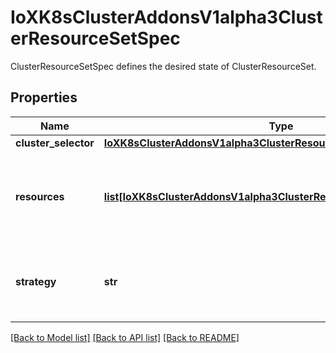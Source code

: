 # IoXK8sClusterAddonsV1alpha3ClusterResourceSetSpec

ClusterResourceSetSpec defines the desired state of ClusterResourceSet.
## Properties
Name | Type | Description | Notes
------------ | ------------- | ------------- | -------------
**cluster_selector** | [**IoXK8sClusterAddonsV1alpha3ClusterResourceSetSpecClusterSelector**](IoXK8sClusterAddonsV1alpha3ClusterResourceSetSpecClusterSelector.md) |  | 
**resources** | [**list[IoXK8sClusterAddonsV1alpha3ClusterResourceSetSpecResources]**](IoXK8sClusterAddonsV1alpha3ClusterResourceSetSpecResources.md) | Resources is a list of Secrets/ConfigMaps where each contains 1 or more resources to be applied to remote clusters. | [optional] 
**strategy** | **str** | Strategy is the strategy to be used during applying resources. Defaults to ApplyOnce. This field is immutable. | [optional] 

[[Back to Model list]](../README.md#documentation-for-models) [[Back to API list]](../README.md#documentation-for-api-endpoints) [[Back to README]](../README.md)



